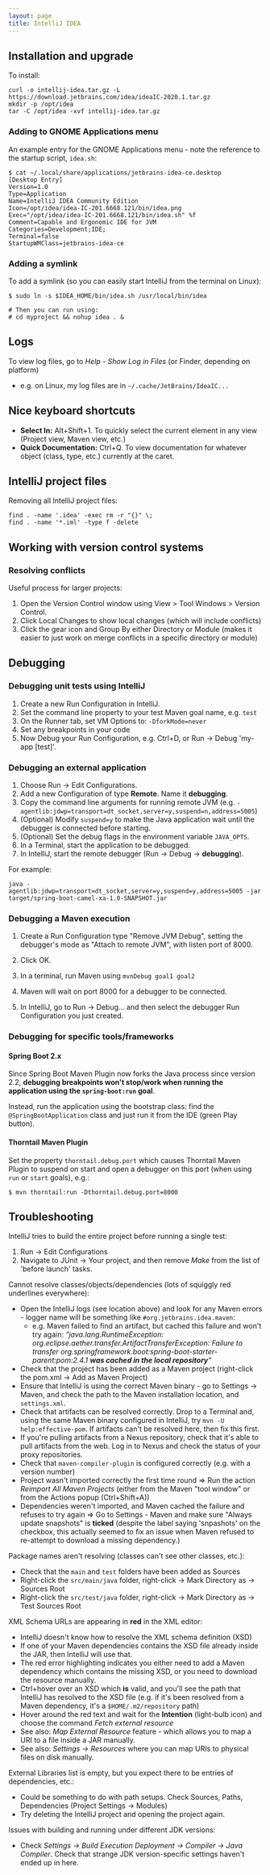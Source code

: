 ```yaml
---
layout: page
title: IntelliJ IDEA
---
```


## Installation and upgrade

To install:

```
curl -o intellij-idea.tar.gz -L https://download.jetbrains.com/idea/ideaIC-2020.1.tar.gz
mkdir -p /opt/idea
tar -C /opt/idea -xvf intellij-idea.tar.gz
```

### Adding to GNOME Applications menu

An example entry for the GNOME Applications menu - note the reference to the startup script, `idea.sh`:

```
$ cat ~/.local/share/applications/jetbrains-idea-ce.desktop
[Desktop Entry]
Version=1.0
Type=Application
Name=IntelliJ IDEA Community Edition
Icon=/opt/idea/idea-IC-201.6668.121/bin/idea.png
Exec="/opt/idea/idea-IC-201.6668.121/bin/idea.sh" %f
Comment=Capable and Ergonomic IDE for JVM
Categories=Development;IDE;
Terminal=false
StartupWMClass=jetbrains-idea-ce
```

### Adding a symlink

To add a symlink (so you can easily start IntelliJ from the terminal on Linux):

```
$ sudo ln -s $IDEA_HOME/bin/idea.sh /usr/local/bin/idea

# Then you can run using:
# cd myproject && nohup idea . &
```

## Logs

To view log files, go to _Help - Show Log in Files_ (or Finder, depending on platform)

- e.g. on Linux, my log files are in `~/.cache/JetBrains/IdeaIC...`

## Nice keyboard shortcuts

- **Select In:** Alt+Shift+1\. To quickly select the current element in any view (Project view, Maven view, etc.)
- **Quick Documentation:** Ctrl+Q. To view documentation for whatever object (class, type, etc.) currently at the caret.

## IntelliJ project files

Removing all IntelliJ project files:

```
find . -name '.idea' -exec rm -r "{}" \;
find . -name '*.iml' -type f -delete
```

## Working with version control systems

### Resolving conflicts

Useful process for larger projects:

1. Open the Version Control window using View > Tool Windows > Version Control.
2. Click Local Changes to show local changes (which will include conflicts)
3. Click the gear icon and Group By either Directory or Module (makes it easier to just work on merge conflicts in a specific directory or module)

## Debugging

### Debugging unit tests using IntelliJ

1. Create a new Run Configuration in IntelliJ.
2. Set the command line property to your test Maven goal name, e.g. `test`
3. On the Runner tab, set VM Options to: `-DforkMode=never`
4. Set any breakpoints in your code
5. Now Debug your Run Configuration, e.g. Ctrl+D, or Run → Debug 'my-app [test]'.

### Debugging an external application

1. Choose Run → Edit Configurations.
2. Add a new Configuration of type **Remote**. Name it **debugging**.
3. Copy the command line arguments for running remote JVM (e.g. `-agentlib:jdwp=transport=dt_socket,server=y,suspend=n,address=5005`)
4. (Optional) Modify `suspend=y` to make the Java application wait until the debugger is connected before starting.
5. (Optional) Set the debug flags in the environment variable `JAVA_OPTS`.
6. In a Terminal, start the application to be debugged.
7. In IntelliJ, start the remote debugger (Run → Debug → **debugging**).

For example:

```
java -agentlib:jdwp=transport=dt_socket,server=y,suspend=y,address=5005 -jar target/spring-boot-camel-xa-1.0-SNAPSHOT.jar
```

### Debugging a Maven execution

1.  Create a Run Configuration type "Remove JVM Debug", setting the debugger's mode as "Attach to remote JVM", with listen port of 8000.

2.  Click OK.

3.  In a terminal, run Maven using `mvnDebug goal1 goal2`

4.  Maven will wait on port 8000 for a debugger to be connected.

5.  In IntelliJ, go to Run &rarr; Debug... and then select the debugger Run Configuration you just created.


### Debugging for specific tools/frameworks

#### Spring Boot 2.x

Since Spring Boot Maven Plugin now forks the Java process since version 2.2, **debugging breakpoints won't stop/work when running the application using the `spring-boot:run` goal**.

Instead, run the application using the bootstrap class: find the `@SpringBootApplication` class and just run it from the IDE (green Play button).

#### Thorntail Maven Plugin

Set the property `thorntail.debug.port` which causes Thorntail Maven Plugin to suspend on start and open a debugger on this port (when using `run` or `start` goals), e.g.:

```
$ mvn thorntail:run -Dthorntail.debug.port=8000
```

## Troubleshooting

IntelliJ tries to build the entire project before running a single test:

1. Run → Edit Configurations
2. Navigate to JUnit → Your project, and then remove _Make_ from the list of 'before launch' tasks.

Cannot resolve classes/objects/dependencies (lots of squiggly red underlines everywhere):

- Open the IntelliJ logs (see location above) and look for any Maven errors - logger name will be something like `#org.jetbrains.idea.maven`:
  - e.g. Maven failed to find an artifact, but cached this failure and won't try again: _"java.lang.RuntimeException: org.eclipse.aether.transfer.ArtifactTransferException: Failure to transfer org.springframework.boot:spring-boot-starter-parent:pom:2.4.1 **was cached in the local repository**"_
- Check that the project has been added as a Maven project (right-click the pom.xml → Add as Maven Project)
- Ensure that IntelliJ is using the correct Maven binary - go to Settings → Maven, and check the path to the Maven installation location, and `settings.xml`.
- Check that artifacts can be resolved correctly. Drop to a Terminal and, using the same Maven binary configured in IntelliJ, try `mvn -U help:effective-pom`. If artifacts can't be resolved here, then fix this first.
- If you're pulling artifacts from a Nexus repository, check that it's able to pull artifacts from the web. Log in to Nexus and check the status of your proxy repositories.
- Check that `maven-compiler-plugin` is configured correctly (e.g. with a version number)
- Project wasn't imported correctly the first time round => Run the action _Reimport All Maven Projects_ (either from the Maven "tool window" or from the Actions popup (Ctrl+Shift+A))
- Dependencies weren't imported, and Maven cached the failure and refuses to try again => Go to Settings - Maven and make sure "Always update snapshots" is **ticked** (despite the label saying 'snpashots' on the checkbox, this actually seemed to fix an issue when Maven refused to re-attempt to download a missing dependency.)

Package names aren't resolving (classes can't see other classes, etc.):

- Check that the `main` and `test` folders have been added as Sources
- Right-click the `src/main/java` folder, right-click → Mark Directory as → Sources Root
- Right-click the `src/test/java` folder, right-click → Mark Directory as → Test Sources Root

XML Schema URLs are appearing in **red** in the XML editor:

- IntelliJ doesn't know how to resolve the XML schema definition (XSD)
- If one of your Maven dependencies contains the XSD file already inside the JAR, then IntelliJ will use that.
- The red error highlighting indicates you either need to add a Maven dependency which contains the missing XSD, or you need to download the resource manually.
- Ctrl+hover over an XSD which **is** valid, and you'll see the path that IntelliJ has resolved to the XSD file (e.g. if it's been resolved from a Maven dependency, it's a `$HOME/.m2/repository` path)
- Hover around the red text and wait for the **Intention** (light-bulb icon) and choose the command _Fetch external resource_
- See also: _Map External Resource_ feature - which allows you to map a URI to a file inside a JAR manually.
- See also: _Settings -> Resources_ where you can map URIs to physical files on disk manually.

External Libraries list is empty, but you expect there to be entries of dependencies, etc.:

- Could be something to do with path setups. Check Sources, Paths, Dependencies (Project Settings &rarr; Modules)
- Try deleting the IntelliJ project and opening the project again.

Issues with building and running under different JDK versions:

- Check _Settings &rarr; Build Execution Deployment &rarr; Compiler &rarr; Java Compiler_. Check that strange JDK version-specific settings haven't ended up in here.
